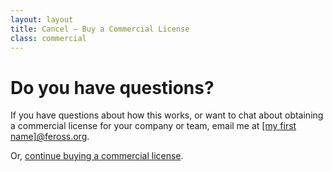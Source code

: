 ```yaml
---
layout: layout
title: Cancel – Buy a Commercial License
class: commercial
---
```


# Do you have questions?

If you have questions about how this works, or want to chat about obtaining a commercial license for your company or team, email me at <a href="mailto:">[my first name]@feross.org</a>.

Or, [continue buying a commercial license](/commercial/).

